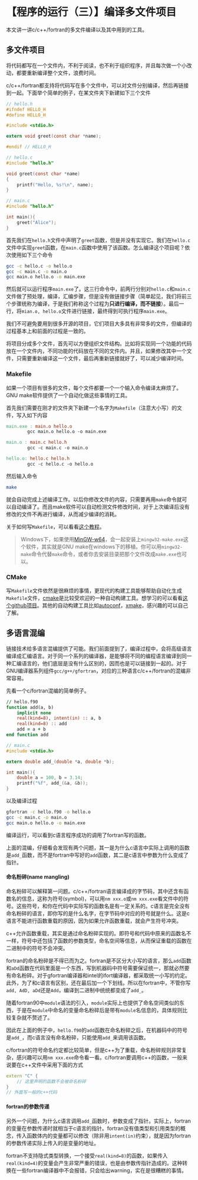 # 【程序的运行（三）】编译多文件项目

本文讲一讲c/c++/fortran的多文件编译以及其中用到的工具。

## 多文件项目

将代码都写在一个文件内，不利于阅读，也不利于组织程序，并且每次做一个小改动，都要重新编译整个文件，浪费时间。

c/c++/fortran都支持将代码写在多个文件中，可以对文件分别编译，然后再链接到一起。下面举个简单的例子，在某文件夹下新建如下三个文件

```c
// hello.h
#ifndef HELLO_H
#define HELLO_H

#include <stdio.h>

extern void greet(const char *name);

#endif // HELLO_H
```

```c
// hello.c
#include "hello.h"

void greet(const char *name)
{
    printf("Hello, %s!\n", name);
}
```

```c
// main.c
#include "hello.h"

int main(){
    greet("Alice");
}
```

首先我们在`hello.h`文件中声明了`greet`函数，但是并没有实现它。我们在`hello.c`文件中实现`greet`函数，在`main.c`函数中使用了该函数。怎么编译这个项目呢？依次使用如下三个命令
```bash
gcc -c hello.c -o hello.o
gcc -c main.c -o main.o
gcc main.o hello.o -o main.exe
```

然后就可以运行程序`main.exe`了。这三行命令中，前两行分别对`hello.c`和`main.c`文件做了预处理，编译，汇编步骤，但是没有做链接步骤（简单起见，我们将前三个步骤统称为编译，于是我们称称这个过程为**只进行编译，而不链接**）。最后一行，将`mian.o, hello.o`文件进行链接，最终得到可执行程序`main.exe`。

我们不可避免要用到很多开源的项目，它们项目大多具有非常多的文件，但编译的过程基本上和前面的过程是一致的。

将项目分成多个文件，首先可以方便组织文件结构。比如将实现同一个功能的代码放在一个文件内，不同功能的代码放在不同的文件内。并且，如果修改其中一个文件，只需要重新编译这一个文件，最后再重新链接就好了，可以减少编译时间。

### Makefile

如果一个项目有很多的文件，每个文件都要一个一个输入命令编译太麻烦了。GNU make软件提供了一个自动化做这些事情的工具。

首先我们需要在刚才的文件夹下新建一个名字为`Makefile`（注意大小写）的文件，写入如下内容
```makefile
main.exe : main.o hello.o
        gcc main.o hello.o -o main.exe

main.o : main.c hello.h
        gcc -c main.c -o main.o

hello.o: hello.c hello.h
        gcc -c hello.c -o hello.o
```

然后输入命令

```bash
make
```

就会自动完成上述编译工作。以后你修改文件的内容，只需要再用`make`命令就可以自动编译了。而且make软件可以自动检测文件修改时间，对于上次编译后没有修改的文件不再进行编译，从而减少编译的消耗。

关于如何写`Makefile`，可以看看[这个教程](https://seisman.github.io/how-to-write-makefile/)。

> Windows下，如果使用[MinGW-w64](http://mingw-w64.org/doku.php/download/mingw-builds)，会一起安装上`mingw32-make.exe`这个软件，其实就是GNU make在windows下的移植。你可以用`mingw32-make`命令代替`make`命令，或者你去安装目录把那个文件改成`make.exe`也可以。

### CMake

写`Makefile`文件依然是很麻烦的事情，更现代的构建工具能够帮助自动化生成`Makefile`文件，[cmake](https://cmake.org/)是比较受欢迎的一种自动构建工具。想学习的可以看看[这个github项目](https://github.com/ttroy50/cmake-examples)。其他的自动构建工具比如[autoconf](https://www.gnu.org/software/autoconf/autoconf.html)，[xmake](https://xmake.io/)，感兴趣的可以自己了解。

## 多语言混编

链接技术给多语言混编提供了可能。我们前面提到了，编译过程中，会将高级语言编译成汇编语言。对于同一个系列的编译器，是能够将不同的编程语言编译到同一种汇编语言的，他们底层是没有什么区别的，因而也是可以链接到一起的。对于GNU编译器系列组件`gcc/g++/gfortran`，对应的三种语言c/c++/fortran的混编非常容易。

先看一个c/fortran混编的简单例子。

```fortran
// hello.f90
function add(a, b)
    implicit none
    real(kind=8), intent(in) :: a, b
    real(kind=8) :: add
    add = a + b
end function add
```

```c
// main.c
#include <stdio.h>

extern double add_(double *a, double *b);

int main(){
    double a = 100, b = 3.14;
    printf("%f", add_(&a, &b));
}
```

以及编译过程
```bash
gfortran -c hello.f90 -o hello.o
gcc -c main.c -o main.o
gcc main.o hello.o -o main.exe
```

编译运行，可以看到c语言程序成功的调用了fortran写的函数。

上面的混编，仔细看会发现有两个问题，其一是为什么c语言中实际上调用的函数是`add_`函数，而不是fortran中写好的`add`函数，其二是c语言中参数为什么变成了指针。

#### 命名粉碎(name mangling)

命名粉碎可以解释第一问题。c/c++/fortran语言编译成的字节码，其中还含有函数名的信息，这称为符号(symbol)，可以用`nm xxx.o`或`nm xxx.exe`看文件中的符号。这些符号，和你在代码中实际写的函数名是有一定关系的。c语言是完全没有命名粉碎的语言，即你写的是什么名字，在字节码中对应的符号就是什么。这是c语言不能进行函数重载的原因，因为如果允许函数重载，就会产生符号冲突。

c++允许函数重载，其实是通过命名粉碎实现的。即符号和代码中原来的函数名不一样，符号中还包括了函数的参数类型，命名空间等信息，从而保证重载的函数在二进制中的符号不会冲突。

fortran的命名粉碎是不得已而为之。fortran是不区分大小写的语言，那么`add`函数和`aDd`函数在代码里面是一个东西，写到机器码中符号需要保证统一，那就必然要有命名粉碎。对于gfortran编译器和intel的ifort编译器，都采取统一小写的约定。此外，为了和c语言有区别，还在最后加一个下划线。所以在fortran中，不管你写`add, AdD, aDd`还是`Add`，编译到二进制中统统都变成了`add_`。

随着fortran90中`module`语法的引入，`module`实际上也提供了命名空间类似的东西，于是在`module`中命名的变量命名粉碎后是带有`module`名信息的，具体规则比较复杂就不赘述了。

因此在上面的例子中，`hello.f90`的`add`函数在命名粉碎之后，在机器码中的符号是`add_`，而c语言没有命名粉碎，只能使用`add_`来调用该函数。

c/fortran的符号命名约定都比较简单，但是c++为了重载，命名粉碎规则非常复杂，感兴趣可以用`nm xxx.exe`命令看一看。c/fortran要调用c++的函数，一般来说要在c++文件中采用下面的方式
```c++
extern "C" {
    // 这里声明的函数不会被命名粉碎
}
// 外面写一般的c++代码
```

#### fortran的参数传递

另外一个问题，为什么c语言调用`add_`函数时，参数变成了指针。实际上，fortran的变量在参数传递时就相当于c语言的指针。fortran没有值类型和引用类型的概念，传入函数体内的变量都可以修改（除非用`intent(in)`约束），就是因为fortran的参数传递实际上传入的是变量的地址。

fortran不支持隐式类型转换，一个接受`real(kind=8)`的函数，如果传入`real(kind=4)`的变量会产生非常严重的错误，也是由参数传指针造成的。这种转换在一些fortran编译器中不会报错，只会给出warning，实在是很糟糕的事情。
